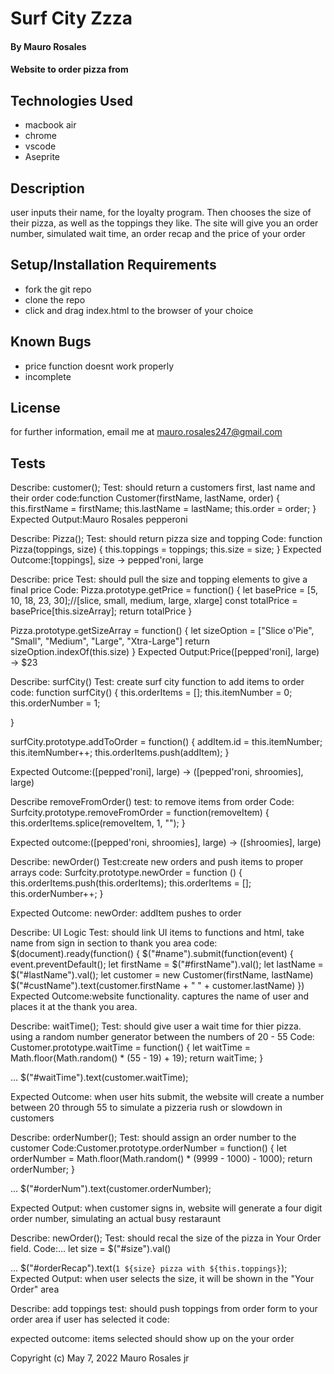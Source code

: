 # Surf City Zzza

#### By Mauro Rosales

#### Website to order pizza from

## Technologies Used

* macbook air
* chrome
* vscode
* Aseprite

## Description

user inputs their name, for the loyalty program. Then chooses the size of their pizza, as well as the toppings they like. The site will give you an order number, simulated wait time, an order recap and the price of your order

## Setup/Installation Requirements

* fork the git repo
* clone the repo
* click and drag index.html to the browser of your choice




## Known Bugs

* price function doesnt work properly
* incomplete

## License

for further information, email me at mauro.rosales247@gmail.com



## Tests
Describe: customer();
Test: should return a customers first, last name and their order
code:function Customer(firstName, lastName, order) {
  this.firstName = firstName;
  this.lastName = lastName;
  this.order = order;
}
Expected Output:Mauro Rosales pepperoni

Describe: Pizza();
Test: should return pizza size and topping
Code:
function Pizza(toppings, size) {
  this.toppings = toppings;
  this.size = size;
}
Expected Outcome:[toppings], size -> pepped'roni, large

Describe: price
Test: should pull the size and topping elements to give a final price
Code:
Pizza.prototype.getPrice = function() {
  let basePrice = [5, 10, 18, 23, 30];//[slice, small, medium, large, xlarge]
  const totalPrice = basePrice[this.sizeArray];
  return totalPrice
}

Pizza.prototype.getSizeArray = function() {
  let sizeOption = ["Slice o'Pie", "Small", "Medium", "Large", "Xtra-Large"]
  return sizeOption.indexOf(this.size)
}
Expected Output:Price([pepped'roni], large) -> $23

Describe: surfCity()
Test: create surf city function to add items to order
code:
function surfCity() {
  this.orderItems = [];
  this.itemNumber = 0;
  this.orderNumber = 1;

}

surfCity.prototype.addToOrder = function() {
  addItem.id = this.itemNumber;
  this.itemNumber++;
  this.orderItems.push(addItem);
}

Expected Outcome:([pepped'roni], large) -> ([pepped'roni, shroomies], large)

Describe removeFromOrder()
test: to remove items from order
Code:
Surfcity.prototype.removeFromOrder = function(removeItem) {
  this.orderItems.splice(removeItem, 1, "");
}

Expected outcome:([pepped'roni, shroomies], large) -> ([shroomies], large)

Describe: newOrder()
Test:create new orders and push items to proper arrays
code:
Surfcity.prototype.newOrder = function () {
  this.orderItems.push(this.orderItems);
  this.orderItems = [];
  this.orderNumber++;
}

Expected Outcome: newOrder: addItem pushes to order

Describe: UI Logic
Test: should link UI items to functions and html, take name from sign in section to thank you area
code:
$(document).ready(function() {
  $("#name").submit(function(event) {
    event.preventDefault();
    let firstName = $("#firstName").val();
    let lastName = $("#lastName").val();
    let customer = new Customer(firstName, lastName)
    $("#custName").text(customer.firstName + " " + customer.lastName)
  })
Expected Outcome:website functionality. captures the name of user and places it at the thank you area.

Describe: waitTime();
Test: should give user a wait time for thier pizza. using a random number generator between the numbers of 20 - 55 
Code: 
Customer.prototype.waitTime = function() {
  let waitTime = Math.floor(Math.random() * (55 - 19) + 19);
  return waitTime;
}

...
$("#waitTime").text(customer.waitTime);

Expected Outcome: when user hits submit, the website will create a number between 20 through 55 to simulate a pizzeria rush or slowdown in customers


Describe: orderNumber();
Test: should assign an order number to the customer
Code:Customer.prototype.orderNumber = function() {
  let orderNumber = Math.floor(Math.random() * (9999 - 1000) - 1000);
  return orderNumber;
}

...
$("#orderNum").text(customer.orderNumber);

Expected Output: when customer signs in, website will generate a four digit order number, simulating an actual busy restaraunt

Describe: newOrder();
Test: should recal the size of the pizza in Your Order field.
Code:...
let size = $("#size").val()

...
    $("#orderRecap").text(`1 ${size} pizza with ${this.toppings}`);
Expected Output: when user selects the size, it will be shown in the "Your Order" area


Describe: add toppings
test: should push toppings from order form to your order area if user has selected it
code:

expected outcome: items selected should show up on the your order 



Copyright (c) May 7, 2022 Mauro Rosales jr
